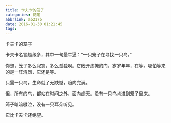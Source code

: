 ```yaml
---
title: 卡夫卡的笼子
categories: 随笔
abbrlink: ab217b
date: 2016-01-30 01:21:45
tags:
---
```


卡夫卡的笼子

卡夫卡名言超级多，其中一句最牛逼：“一只笼子在寻找一只鸟。”

你想，笼子多么寂寞，多么孤独啊。它敞开虚掩的门，岁岁年年，在等。哪怕等来的是一阵清风，它还是等。

只需一只鸟，生命就了无缺憾，趋向完满。

但，所有的鸟，都站在时间之外，面向虚无。没有一只鸟肯进到笼子里来。

笼子暗暗啜泣，没有一只耳朵听见。

它比卡夫卡还绝望。
